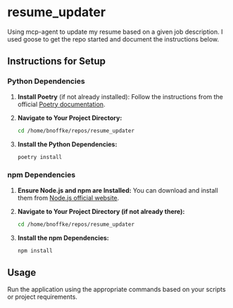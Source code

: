 # resume_updater
Using mcp-agent to update my resume based on a given job description.
I used goose to get the repo started and document  the instructions below.

## Instructions for Setup

### Python Dependencies
1. **Install Poetry** (if not already installed):
   Follow the instructions from the official [Poetry documentation](https://python-poetry.org/docs/#installation).

2. **Navigate to Your Project Directory:**
   ```bash
   cd /home/bnoffke/repos/resume_updater
   ```

3. **Install the Python Dependencies:**
   ```bash
   poetry install
   ```

### npm Dependencies
1. **Ensure Node.js and npm are Installed:**
   You can download and install them from [Node.js official website](https://nodejs.org/).

2. **Navigate to Your Project Directory (if not already there):**
   ```bash
   cd /home/bnoffke/repos/resume_updater
   ```

3. **Install the npm Dependencies:**
   ```bash
   npm install
   ```

## Usage
Run the application using the appropriate commands based on your scripts or project requirements.
